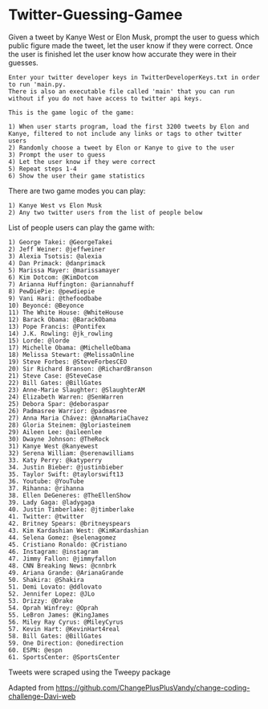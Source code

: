 # Twitter-Guessing-Gamee
Given a tweet by Kanye West or Elon Musk, prompt the user to guess which public figure made the tweet, let the user know if they were correct. Once the user is finished let the user know how accurate they were in their guesses.


    Enter your twitter developer keys in TwitterDeveloperKeys.txt in order to run 'main.py. 
    There is also an executable file called 'main' that you can run without if you do not have access to twitter api keys.

    This is the game logic of the game:
    
    1) When user starts program, load the first 3200 tweets by Elon and Kanye, filtered to not include any links or tags to other twitter users
    2) Randomly choose a tweet by Elon or Kanye to give to the user
    3) Prompt the user to guess
    4) Let the user know if they were correct
    5) Repeat steps 1-4
    6) Show the user their game statistics

There are two game modes you can play:

    1) Kanye West vs Elon Musk
    2) Any two twitter users from the list of people below
        
List of people users can play the game with:

    1) George Takei: @GeorgeTakei
    2) Jeff Weiner: @jeffweiner
    3) Alexia Tsotsis: @alexia
    4) Dan Primack: @danprimack
    5) Marissa Mayer: @marissamayer
    6) Kim Dotcom: @KimDotcom
    7) Arianna Huffington: @ariannahuff
    8) PewDiePie: @pewdiepie
    9) Vani Hari: @thefoodbabe
    10) Beyoncé: @Beyonce
    11) The White House: @WhiteHouse
    12) Barack Obama: @BarackObama
    13) Pope Francis: @Pontifex
    14) J.K. Rowling: @jk_rowling
    15) Lorde: @lorde
    17) Michelle Obama: @MichelleObama
    18) Melissa Stewart: @MelissaOnline
    19) Steve Forbes: @SteveForbesCEO
    20) Sir Richard Branson: @RichardBranson
    21) Steve Case: @SteveCase
    22) Bill Gates: @BillGates
    23) Anne-Marie Slaughter: @SlaughterAM
    24) Elizabeth Warren: @SenWarren
    25) Debora Spar: @deboraspar
    26) Padmasree Warrior: @padmasree
    27) Anna Maria Chávez: @AnnaMariaChavez
    28) Gloria Steinem: @gloriasteinem
    29) Aileen Lee: @aileenlee
    30) Dwayne Johnson: @TheRock
    31) Kanye West @kanyewest
    32) Serena William: @serenawilliams
    33. Katy Perry: @katyperry
    34. Justin Bieber: @justinbieber
    35. Taylor Swift: @taylorswift13
    36. Youtube: @YouTube
    37. Rihanna: @rihanna
    38. Ellen DeGeneres: @TheEllenShow
    39. Lady Gaga: @ladygaga
    40. Justin Timberlake: @jtimberlake
    41. Twitter: @twitter
    42. Britney Spears: @britneyspears
    43. Kim Kardashian West: @KimKardashian
    44. Selena Gomez: @selenagomez
    45. Cristiano Ronaldo: @Cristiano
    46. Instagram: @instagram
    47. Jimmy Fallon: @jimmyfallon
    48. CNN Breaking News: @cnnbrk
    49. Ariana Grande: @ArianaGrande
    50. Shakira: @Shakira
    51. Demi Lovato: @ddlovato
    52. Jennifer Lopez: @JLo
    53. Drizzy: @Drake
    54. Oprah Winfrey: @Oprah
    55. LeBron James: @KingJames
    56. Miley Ray Cyrus: @MileyCyrus
    57. Kevin Hart: @KevinHart4real
    58. Bill Gates: @BillGates
    59. One Direction: @onedirection
    60. ESPN: @espn
    61. SportsCenter: @SportsCenter
    
Tweets were scraped using the Tweepy package

Adapted from https://github.com/ChangePlusPlusVandy/change-coding-challenge-Davi-web
